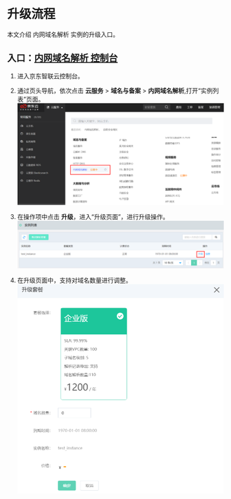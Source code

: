 # 升级流程

本文介绍 内网域名解析 实例的升级入口。


## 入口：[内网域名解析 控制台](https://privatezone-console.jdcloud.com/instance)

1. 进入京东智联云控制台。

2. 通过页头导航，依次点击 **云服务** >  **域名与备案** >  **内网域名解析**,打开“实例列表”页面。
![](../../../../image/privatezone/price.png)

3. 在操作项中点击 **升级**，进入“升级页面”，进行升级操作。
![](../../../../image/privatezone/Upgrade01.PNG)

4. 在升级页面中，支持对域名数量进行调整。
![](../../../../image/privatezone/Upgrade02.PNG)
